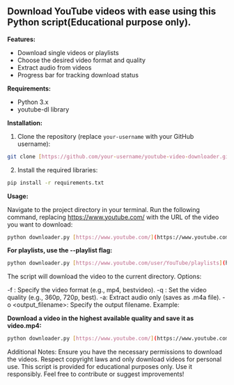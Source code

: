 ## Download YouTube videos with ease using this Python script(Educational purpose only).

**Features:**

* Download single videos or playlists
* Choose the desired video format and quality
* Extract audio from videos
* Progress bar for tracking download status

**Requirements:**

* Python 3.x
* youtube-dl library

**Installation:**

1. Clone the repository (replace `your-username` with your GitHub username):

```bash
git clone [https://github.com/your-username/youtube-video-downloader.git](https://github.com/your-username/youtube-video-downloader.git)
```
2. Install the required libraries:
```bash
pip install -r requirements.txt
```

**Usage:**

Navigate to the project directory in your terminal.
Run the following command, replacing https://www.youtube.com/ with the URL of the video you want to download:
```bash
python downloader.py [https://www.youtube.com/](https://www.youtube.com/)
```
**For playlists, use the --playlist flag:**
```bash
python downloader.py [https://www.youtube.com/user/YouTube/playlists](https://www.youtube.com/user/YouTube/playlists) --playlist
```
The script will download the video to the current directory.
Options:

-f <format>: Specify the video format (e.g., mp4, bestvideo).
-q <quality>: Set the video quality (e.g., 360p, 720p, best).
-a: Extract audio only (saves as .m4a file).
-o <output_filename>: Specify the output filename.
Example:

**Download a video in the highest available quality and save it as video.mp4:**
```bash
python downloader.py [https://www.youtube.com/](https://www.youtube.com/) -f bestvideo -o video.mp4
```
Additional Notes:
Ensure you have the necessary permissions to download the videos.
Respect copyright laws and only download videos for personal use.
This script is provided for educational purposes only. Use it responsibly.
Feel free to contribute or suggest improvements!

